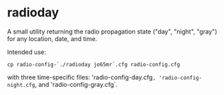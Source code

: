 # radioday
A small utility returning the radio propagation state ("day", "night", "gray") for any location, date, and time.

Intended use:

```cp radio-config-`./radioday jo65mr`.cfg radio-config.cfg```

with three time-specific files: 'radio-config-day.cfg`, 'radio-config-night.cfg`, and 'radio-config-gray.cfg`.

